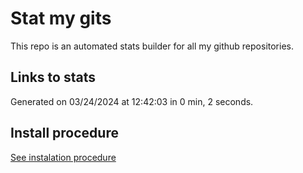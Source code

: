 # Stat my gits

This repo is an automated stats builder for all my github repositories.

## Links to stats


Generated on 03/24/2024 at 12:42:03 in 0 min, 2 seconds.

## Install procedure

[See instalation procedure](./src/install.md)
